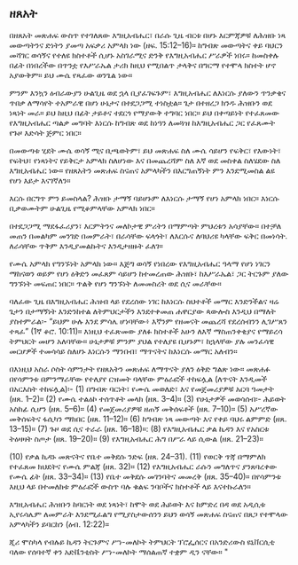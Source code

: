 ## ዘጸአት

በዘጸአት መጽሐፍ ውስጥ የተገለጸው እግዚአብሔር፣ በራሱ ጊዜ ብርቱ በሆኑ እርምጃዎቹ ለሕዝቡ ነጻ መውጣትንና ድነትን ያመጣ አፍቃሪ አምላክ ነው (ዘፍ. 15:12–16)። ከግብጽ መውጣትና ቀይ ባህርን መሻገር ወሳኝና የተለዩ ክስተቶች ሲሆኑ አስገራሚና ድንቅ የእግዚአብሔር ሥራዎች ነበሩ። ከመስቀሉ በፊት በነበረችው በጥንቷ የእሥራኤል ታሪክ ከዚህ የሚበልጥ ታላቅና በግርማ የተሞላ ክስተት ሆኖ አያውቅም። ይህ ሙሴ የጻፈው ወንጌል ነው።

ምንም እንኳን ዕብራውያን ሁልጊዜ ወደ ኋላ ቢያፈገፍጉም፣ እግዚአብሔር ለእነርሱ ያለውን ጥንቃቄና ጥበቃ ለማሳየት ተአምራዊ በሆነ ሁኔታና በተደጋጋሚ ተነስቷል። ጌታ በተዘረጋ ክንዱ ሕዝቡን ወደ ነጻነት መራ። ይህ ከዚህ በፊት ታይቶና ተደርጎ የማያውቅ ተግባር ነበር። ይህ በቀጣይነት የተፈጸመው የእግዚአብሔር ጣልቃ መግባት እነርሱ ከግብጽ ወደ ከነዓን ለመጓዝ ከእግዚአብሔር ጋር የፈጸሙት የጉዞ እድሳት ጅምር ነበር።

በመውጣቱ ሂደት ሙሴ ወሳኝ ሚና ቢጫወትም፣ ይህ መጽሐፍ ስለ ሙሴ ሳይሆን የፍቅር፣ የእውነት፣ የፍትህ፣ የነጻነትና የይቅርታ አምላክ ስለሆነው እና በመጨረሻም ስለ እኛ ወደ መስቀል ስለሄደው ስለ እግዚአብሔር ነው። የዘጸአትን መጽሐፍ ስናጠና አምላካችን በእርግጠኝነት ምን እንደሚመስል ልዩ የሆነ እይታ እናገኛለን።

እርሱ በርግጥ ምን ይመስላል? ሕዝቡ ታማኝ ባይሆኑም ለእነርሱ ታማኝ የሆነ አምላክ ነበር። እነርሱ ቢቃወሙትም ሁልጊዜ የሚቆምላቸው አምላክ ነበር።

በተደጋጋሚ ማደፋፈሪያን፣ እርምትንና መለኮታዊ ምሪትን በማምጣት ምህረቱን አሳያቸው። በተቻለ መጠን በመልካም መንገድ በመምራት፣ በራሳቸው ፍላጎት፣ ለእርሱና ለባህሪዩ ካላቸው ፍቅር በመነሳት. ለራሳቸው ጥቅም እንዲያመልኩትና እንዲታዘዙት ፈለገ።

የሙሴ አምላክ የግንኙነት አምላክ ነው። እጅግ ወሳኝ የነበረው የእግዚአብሔር ዓላማ የሆነ ነገርን ማከናወን ወይም የሆነ ዕቅድን መፈጸም ሳይሆን ከተመረጠው ሕዝቡ፣ ከእሥራኤል፣ ጋር ትርጉም ያለው ግንኙነት መፍጠር ነበር። ጥልቅ የሆነ ግንኙነት ለመመስረት ወደ ሲና መራቸው።

ባለፈው ጊዜ በእግዚአብሔር ሕዝብ ላይ የደረሰው ነገር ከእነርሱ ስህተቶች መማር እንድንችልና ዛሬ ጌታን በታማኝነት እንድንከተል ለትምህርታችን እንደተቀመጠ ሐዋርያው ጳውሎስ እንዲህ በማለት ያስተምራል፡- “ይህም ሁሉ እንደ ምሳሌ ሆነባቸው፥ እኛንም የዘመናት መጨረሻ የደረሰብንን ሊገሥጸን ተጻፈ” (1ኛ ቆሮ. 10:11)። እነዚህ ተፈጽመው ያለፉ ክስተቶች አሁን ለእኛ ማስጠንቀቂያና የማይረሳ ትምህርት መሆን አለባቸው። ሁኔታዎቹ ምንም ያህል የተለያዩ ቢሆኑም፣ ከኋላቸው ያሉ መንፈሳዊ መርሆዎች ተመሳሳይ ስለሆኑ እነርሱን ማንበብ፣ ማጥናትና ከእነርሱ መማር አለብን።

በእነዚህ አስራ ሶስት ሳምንታት የዘጸአትን መጽሐፍ ለማጥናት ያለን ዕቅድ ግልጽ ነው። መጽሐፉ በየሳምንቱ በምንማራቸው የተለያየ ርዝመት ባላቸው ምዕራፎች ተከፍሏል (ለጥናት እንዲመች በአርእስት ተከፍሏል)፡- (1) በግብጽ ባርነት፣ የሙሴ መወለድ፣ እና የመጀመሪያዎቹ አርባ ዓመታት (ዘጸ. 1–2)። (2) የሙሴ ተልዕኮ ተሰጥቶት መላክ (ዘጸ. 3–4)። (3) የሁኔታዎች መወሳሰብ፡- ሕይወት አስከፊ ሲሆን (ዘጸ. 5–6)። (4) የመጀመሪያዎቹ ዘጠኝ መቅሰፍቶች (ዘጸ. 7–10)። (5) አሥረኛው መቅሰፍትና ፋሲካን ማክበር (ዘጸ. 11–12)። (6) ከግብጽ ነጻ መውጣት እና የቀይ ባህሩ ልምምድ (ዘጸ. 13–15)። (7) ጉዞ ወደ ሲና ተራራ (ዘጸ. 16–18)።: (8) የእግዚአብሔር ቃል ኪዳን እና የአስርቱ ትዕዛዛት ስጦታ (ዘጸ. 19–20)። (9) የእግዚአብሔር ሕግ በሥራ ላይ ሲውል (ዘጸ. 21–23)።

(10) የቃል ኪዳኑ መጽናትና የቤተ መቅደሱ ንድፍ (ዘጸ. 24–31). (11) የወርቅ ጥጃ በማምለክ የተፈጸመ ክህደትና የሙሴ ምልጃ (ዘጸ. 32)። (12) የእግዚአብሔር ራሱን መግለጥና ያንጸባረቀው የሙሴ ፊት (ዘጸ. 33–34)። (13) የቤተ መቅደሱ መገንባትና መመረቅ (ዘጸ. 35–40)። በየሳምንቱ እዚህ ላይ በተመለከቱ ምዕራፎች ውስጥ ባሉ ቁልፍ ንባቦችና ክስተቶች ላይ እናተኩራለን።

እግዚአብሔር ሕዝቡን ከባርነት ወደ ነጻነት፣ ከሞት ወደ ሕይወት እና ከምድረ በዳ ወደ አዲሲቱ ኢየሩሳሌም ለመምራት እንደሚፈልግ የሚያስታውሰንን ይህን ወሳኝ መጽሐፍ ስናጠና በጸጋ የተሞላው አምላካችን ይባርከን (ዕብ. 12:22)።

ጂሪ ሞስካላ የብሉይ ኪዳን ትርጉምና ሥነ-መለኮት ትምህርት ፕሮፌሰርና በአንድሪውስ ዩኒቨርሲቲ ባለው የሰባተኛ ቀን አድቬንቲስት ሥነ-መለኮት ማሰልጠኛ ተቋም ዲን ናቸው።
"